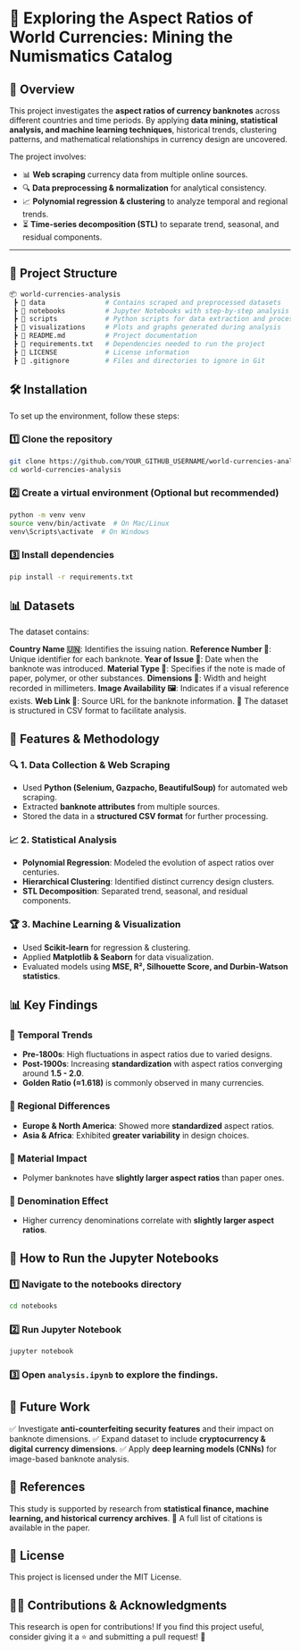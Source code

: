 # 📌 Exploring the Aspect Ratios of World Currencies: Mining the Numismatics Catalog

## 📖 Overview
This project investigates the **aspect ratios of currency banknotes** across different countries and time periods. By applying **data mining, statistical analysis, and machine learning techniques**, historical trends, clustering patterns, and mathematical relationships in currency design are uncovered.

The project involves:
- 📊 **Web scraping** currency data from multiple online sources.
- 🔍 **Data preprocessing & normalization** for analytical consistency.
- 📈 **Polynomial regression & clustering** to analyze temporal and regional trends.
- ⏳ **Time-series decomposition (STL)** to separate trend, seasonal, and residual components.

---

## 📂 Project Structure

```bash
📦 world-currencies-analysis
 ┣ 📂 data               # Contains scraped and preprocessed datasets
 ┣ 📂 notebooks          # Jupyter Notebooks with step-by-step analysis
 ┣ 📂 scripts            # Python scripts for data extraction and processing
 ┣ 📂 visualizations     # Plots and graphs generated during analysis
 ┣ 📜 README.md          # Project documentation
 ┣ 📜 requirements.txt   # Dependencies needed to run the project
 ┣ 📜 LICENSE            # License information
 ┣ 📜 .gitignore         # Files and directories to ignore in Git
```
## 🛠 Installation
To set up the environment, follow these steps:
### 1️⃣ Clone the repository
```bash
git clone https://github.com/YOUR_GITHUB_USERNAME/world-currencies-analysis.git
cd world-currencies-analysis
```
### 2️⃣ Create a virtual environment (Optional but recommended)
```bash
python -m venv venv
source venv/bin/activate  # On Mac/Linux
venv\Scripts\activate  # On Windows
```
### 3️⃣ Install dependencies
```bash
pip install -r requirements.txt
```
## 📊 Datasets
The dataset contains:

**Country Name 🇺🇳**: Identifies the issuing nation.
**Reference Number 🔢**: Unique identifier for each banknote.
**Year of Issue 📅**: Date when the banknote was introduced.
**Material Type 📜**: Specifies if the note is made of paper, polymer, or other substances.
**Dimensions 📏**: Width and height recorded in millimeters.
**Image Availability 🖼️**: Indicates if a visual reference exists.
**Web Link 🔗**: Source URL for the banknote information.
📌 The dataset is structured in CSV format to facilitate analysis.

## 🚀 Features & Methodology
### 🔍 1. Data Collection & Web Scraping
- Used **Python (Selenium, Gazpacho, BeautifulSoup)** for automated web scraping.
- Extracted **banknote attributes** from multiple sources.
- Stored the data in a **structured CSV format** for further processing.

### 📈 2. Statistical Analysis
- **Polynomial Regression**: Modeled the evolution of aspect ratios over centuries.
- **Hierarchical Clustering**: Identified distinct currency design clusters.
- **STL Decomposition**: Separated trend, seasonal, and residual components.

### 🏆 3. Machine Learning & Visualization
- Used **Scikit-learn** for regression & clustering.
- Applied **Matplotlib & Seaborn** for data visualization.
- Evaluated models using **MSE, R², Silhouette Score, and Durbin-Watson statistics**.

## 📊 Key Findings
### 📌 Temporal Trends
- **Pre-1800s**: High fluctuations in aspect ratios due to varied designs.
- **Post-1900s**: Increasing **standardization** with aspect ratios converging around **1.5 - 2.0**.
- **Golden Ratio (≈1.618)** is commonly observed in many currencies.

### 📌 Regional Differences
- **Europe & North America**: Showed more **standardized** aspect ratios.
- **Asia & Africa**: Exhibited **greater variability** in design choices.

### 📌 Material Impact
- Polymer banknotes have **slightly larger aspect ratios** than paper ones.

### 📌 Denomination Effect
- Higher currency denominations correlate with **slightly larger aspect ratios**.


## 📌 How to Run the Jupyter Notebooks
### 1️⃣ Navigate to the notebooks directory
```bash
cd notebooks
```

### 2️⃣ Run Jupyter Notebook
```bash
jupyter notebook
```

### 3️⃣ Open ```analysis.ipynb``` to explore the findings.

## 🔮 Future Work
✅ Investigate **anti-counterfeiting security features** and their impact on banknote dimensions.
✅ Expand dataset to include **cryptocurrency & digital currency dimensions**.
✅ Apply **deep learning models (CNNs)** for image-based banknote analysis.

## 📜 References
This study is supported by research from **statistical finance, machine learning, and historical currency archives**.
📌 A full list of citations is available in the paper.

## 📝 License
This project is licensed under the MIT License.

## 👩‍💻 Contributions & Acknowledgments
This research is open for contributions! If you find this project useful, consider giving it a ⭐ and submitting a pull request! 🎉












